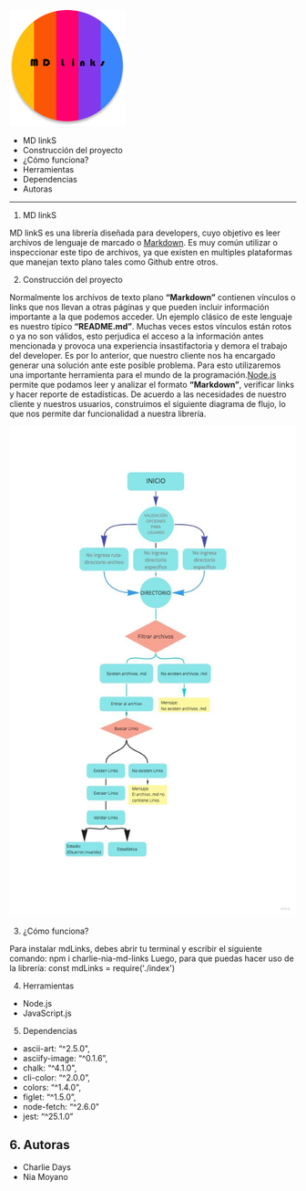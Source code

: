 ![mdlogo](/img/logomdlinks2.png)

*  MD linkS
*  Construcción del proyecto
*  ¿Cómo funciona?
*  Herramientas
*  Dependencias
*  Autoras

***

1. MD linkS

MD linkS es una librería diseñada para developers, cuyo objetivo es leer archivos de lenguaje de marcado o [Markdown](https://es.wikipedia.org/wiki/Markdown). Es muy común utilizar o inspeccionar este tipo de archivos, ya que existen en multiples plataformas que manejan texto plano tales como Github entre otros.

2. Construcción del proyecto

Normalmente los archivos de texto plano **“Markdown”** contienen vínculos o links que nos llevan a otras páginas y que pueden incluir información importante a la que podemos acceder. Un ejemplo clásico de este lenguaje es nuestro típico **“README.md”**. Muchas veces estos vínculos están rotos o ya no son válidos, esto perjudica el acceso a la información antes mencionada y provoca una experiencia insastifactoria y demora el trabajo del developer.
Es por lo anterior, que nuestro cliente nos ha encargado generar una solución ante este posible problema. Para esto utilizaremos una importante herramienta para el mundo de la programación.[Node.js](https://nodejs.org/) permite que podamos leer y analizar el formato **“Markdown”**, verificar links y hacer reporte de estadísticas.
De acuerdo a las necesidades de nuestro cliente y nuestros usuarios, construimos el siguiente diagrama de flujo, lo que nos permite dar funcionalidad a nuestra librería.

![diagrama](/img/diagramadeflujo.jpg)

3. ¿Cómo funciona?

Para instalar mdLinks, debes abrir tu terminal y escribir el siguiente comando:
npm i charlie-nia-md-links
Luego, para que puedas hacer uso de la librería:
const mdLinks = require('./index')

4. Herramientas

* Node.js
* JavaScript.js

5. Dependencias

* ascii-art: “^2.5.0",
* asciify-image: “^0.1.6”,
* chalk: “^4.1.0",
* cli-color: “^2.0.0”,
* colors: “^1.4.0",
* figlet: “^1.5.0”,
* node-fetch: “^2.6.0"
* jest: “^25.1.0”

## 6. Autoras

* Charlie Days
* Nia Moyano